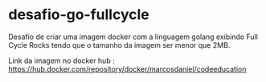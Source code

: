 # desafio-go-fullcycle
Desafio de criar uma imagem docker com a linguagem golang exibindo Full Cycle Rocks tendo 
que o tamanho da imagem ser menor que 2MB.

Link da imagem no docker hub : https://hub.docker.com/repository/docker/marcosdaniel/codeeducation

